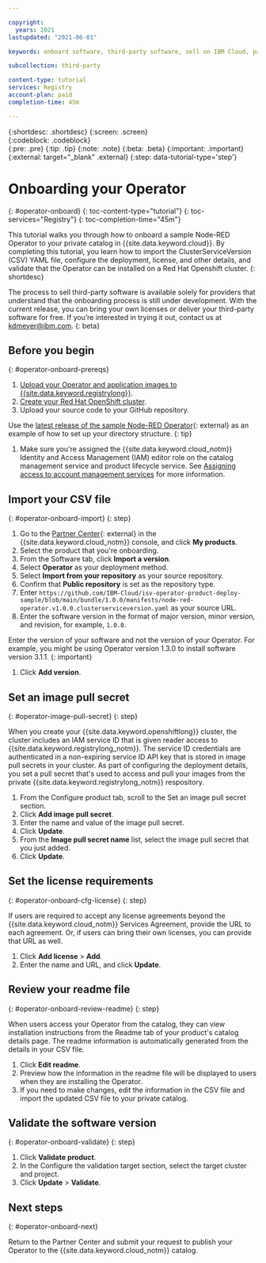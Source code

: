 ```yaml
---

copyright:
  years: 2021
lastupdated: "2021-06-01"

keywords: onboard software, third-party software, sell on IBM Cloud, partner center, operator, validate, test, Red Hat OpenShift cluster, sample Node-RED Operator, CSV file, CSV, operator bundle

subcollection: third-party

content-type: tutorial
services: Registry
account-plan: paid
completion-time: 45m 

---
```


{:shortdesc: .shortdesc}
{:screen: .screen}  
{:codeblock: .codeblock}  
{:pre: .pre}
{:tip: .tip}
{:note: .note}
{:beta: .beta}
{:important: .important}
{:external: target="_blank" .external}
{:step: data-tutorial-type='step'} 


# Onboarding your Operator
{: #operator-onboard}
{: toc-content-type="tutorial"} 
{: toc-services="Registry"}
{: toc-completion-time="45m"} 

This tutorial walks you through how to onboard a sample Node-RED Operator to your private catalog in {{site.data.keyword.cloud}}. By completing this tutorial, you learn how to import the ClusterServiceVersion (CSV) YAML file, configure the deployment, license, and other details, and validate that the Operator can be installed on a Red Hat Openshift cluster.
{: shortdesc}

The process to sell third-party software is available solely for providers that understand that the onboarding process is still under development. With the current release, you can bring your own licenses or deliver your third-party software for free. If you’re interested in trying it out, contact us at kdmeyer@ibm.com.
{: beta}

## Before you begin
{: #operator-onboard-prereqs}

1. [Upload your Operator and application images to {{site.data.keyword.registrylong}}](/docs/Registry?topic=Registry-getting-started).
1. [Create your Red Hat OpenShift cluster](/docs/openshift?topic=openshift-getting-started). 
1. Upload your source code to your GitHub repository. 

  Use the [latest release of the sample Node-RED Operator](https://github.com/IBM-Cloud/isv-operator-product-deploy-sample/releases){: external} as an example of how to set up your directory structure. 
  {: tip} 
  
1. Make sure you're assigned the {{site.data.keyword.cloud_notm}} Identity and Access Management (IAM) editor role on the catalog management service and product lifecycle service. See [Assigning access to account management services](/docs/account?topic=account-account-services) for more information.

## Import your CSV file
{: #operator-onboard-import}
{: step}

1. Go to the [Partner Center](https://cloud.ibm.com/partner-center/sell){: external} in the {{site.data.keyword.cloud_notm}} console, and click **My products**.
1. Select the product that you're onboarding.
1. From the Software tab, click **Import a version**.
1. Select **Operator** as your deployment method.
1. Select **Import from your repository** as your source repository.
1. Confirm that **Public repository** is set as the repository type.
1. Enter `https://github.com/IBM-Cloud/isv-operator-product-deploy-sample/blob/main/bundle/1.0.0/manifests/node-red-operator.v1.0.0.clusterserviceversion.yaml` as your source URL. 
1. Enter the software version in the format of major version, minor version, and revision, for example, `1.0.0`.

  Enter the version of your software and not the version of your Operator. For example, you might be using Operator version 1.3.0 to install software version 3.1.1. 
  {: important}
  
1. Click **Add version**.

## Set an image pull secret
{: #operator-image-pull-secret}
{: step}

When you create your {{site.data.keyword.openshiftlong}} cluster, the cluster includes an IAM service ID that is given reader access to {{site.data.keyword.registrylong_notm}}. The service ID credentials are authenticated in a non-expiring service ID API key that is stored in image pull secrets in your cluster. As part of configuring the deployment details, you set a pull secret that's used to access and pull your images from the private {{site.data.keyword.registrylong_notm}} respository. 

1. From the Configure product tab, scroll to the Set an image pull secret section.
1. Click **Add image pull secret**.
1. Enter the name and value of the image pull secret. 
1. Click **Update**.
1. From the **Image pull secret name** list, select the image pull secret that you just added. 
1. Click **Update**.

## Set the license requirements
{: #operator-onboard-cfg-license}
{: step}

If users are required to accept any license agreements beyond the {{site.data.keyword.cloud_notm}} Services Agreement, provide the URL to each agreement. Or, if users can bring their own licenses, you can provide that URL as well.  

1. Click **Add license** > **Add**. 
2. Enter the name and URL, and click **Update**.

## Review your readme file 
{: #operator-onboard-review-readme}
{: step}

When users access your Operator from the catalog, they can view installation instructions from the Readme tab of your product's catalog details page. The readme information is automatically generated from the details in your CSV file. 

1. Click **Edit readme**.
2. Preview how the information in the readme file will be displayed to users when they are installing the Operator.
3. If you need to make changes, edit the information in the CSV file and import the updated CSV file to your private catalog. 

## Validate the software version
{: #operator-onboard-validate}
{: step}

1. Click **Validate product**.
1. In the Configure the validation target section, select the target cluster and project. 
1. Click **Update** > **Validate**.

## Next steps
{: #operator-onboard-next}

Return to the Partner Center and submit your request to publish your Operator to the {{site.data.keyword.cloud_notm}} catalog.


